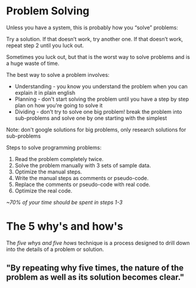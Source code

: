# Problem Solving

Unless you have a system, this is probably how you “solve” problems:

Try a solution.
If that doesn’t work, try another one.
If that doesn’t work, repeat step 2 until you luck out.

Sometimes you luck out, but that is the worst way to solve problems and is a huge waste of time.

The best way to solve a problem involves:
* Understanding - you know you understand the problem when you can explain it in plain english 
* Planning - don't start solving the problem until you have a step by step plan on how you're going to solve it
* Dividing - don't try to solve one big problem!  break the problem into sub-problems and solve one by one starting with the simplest 

Note: don't google solutions for big problems, only research solutions for sub-problems

Steps to solve programming problems:
1. Read the problem completely twice.
2. Solve the problem manually with 3 sets of sample data.
3. Optimize the manual steps.
4. Write the manual steps as comments or pseudo-code.
5. Replace the comments or pseudo-code with real code.
6. Optimize the real code.

*~70% of your time should be spent in steps 1-3*

# The 5 why's and how's


The *five whys and five hows* technique is a process designed to drill down into the details of a problem or solution.

## "By repeating why five times, the nature of the problem as well as its solution becomes clear."



